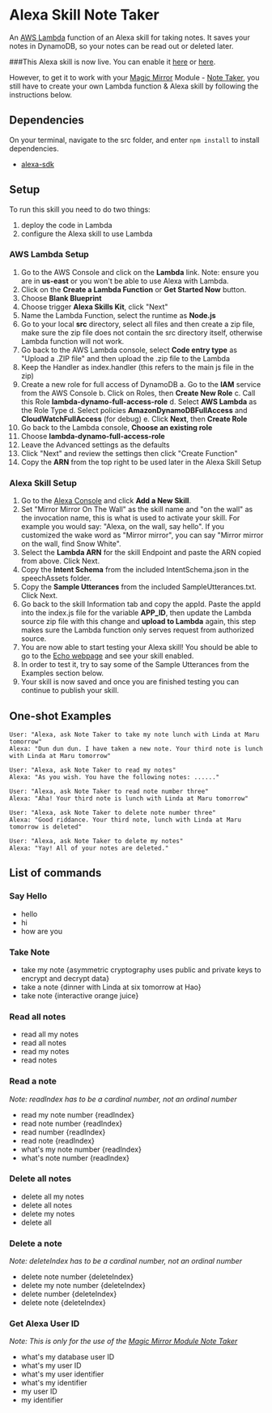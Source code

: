 # Alexa Skill Note Taker
An [AWS Lambda](http://aws.amazon.com/lambda) function of an Alexa skill for taking notes. It saves your notes in DynamoDB, so your notes can be read out or deleted later.

###This Alexa skill is now live. You can enable it [here](http://alexa.amazon.com/spa/index.html#skills/dp/B06W9JQV4F/?ref=skill_dsk_skb_sr_0) or [here](https://www.amazon.com/Joanna-Zhang-Note-Taker/dp/B06W9JQV4F/ref=sr_1_1?s=digital-skills&ie=UTF8&qid=1487608455&sr=1-1).

However, to get it to work with your [Magic Mirror](https://github.com/MichMich/MagicMirror) Module - [Note Taker](https://github.com/joanaz/MMM-NoteTaker), you still have to create your own Lambda function & Alexa skill by following the instructions below.


## Dependencies

On your terminal, navigate to the src folder, and enter `npm install`  to install dependencies.

- [alexa-sdk](https://github.com/alexa/alexa-skills-kit-sdk-for-nodejs) 


## Setup

To run this skill you need to do two things:

1. deploy the code in Lambda
2. configure the Alexa skill to use Lambda

### AWS Lambda Setup

1. Go to the AWS Console and click on the __Lambda__ link. Note: ensure you are in __us-east__ or you won't be able to use Alexa with Lambda.
2. Click on the __Create a Lambda Function__ or __Get Started Now__ button.
3. Choose __Blank Blueprint__
4. Choose trigger __Alexa Skills Kit__, click "Next"
5. Name the Lambda Function, select the runtime as __Node.js__
6. Go to your local __src__ directory, select all files and then create a zip file, make sure the zip file does not contain the src directory itself, otherwise Lambda function will not work.
7. Go back to the AWS Lambda console, select __Code entry type__ as "Upload a .ZIP file" and then upload the .zip file to the Lambda
8. Keep the Handler as index.handler (this refers to the main js file in the zip)
9. Create a new role for full access of DynamoDB
    a. Go to the __IAM__ service from the AWS Console
    b. Click on Roles, then __Create New Role__
    c. Call this Role __lambda-dynamo-full-access-role__
    d. Select __AWS Lambda__ as the Role Type 
    d. Select policies __AmazonDynamoDBFullAccess__ and __CloudWatchFullAccess__ (for debug)
    e. Click __Next__, then __Create Role__
10. Go back to the Lambda console, __Choose an existing role__ 
11. Choose __lambda-dynamo-full-access-role__
12. Leave the Advanced settings as the defaults
13. Click "Next" and review the settings then click "Create Function"
14. Copy the __ARN__ from the top right to be used later in the Alexa Skill Setup

### Alexa Skill Setup

1. Go to the [Alexa Console](https://developer.amazon.com/edw/home.html) and click __Add a New Skill__.
2. Set "Mirror Mirror On The Wall" as the skill name and "on the wall" as the invocation name, this is what is used to activate your skill. For example you would say: "Alexa, on the wall, say hello". If you customized the wake word as "Mirror mirror", you can say "Mirror mirror on the wall, find Snow White".
3. Select the __Lambda ARN__ for the skill Endpoint and paste the ARN copied from above. Click Next.
4. Copy the __Intent Schema__ from the included IntentSchema.json in the speechAssets folder.
5. Copy the __Sample Utterances__ from the included SampleUtterances.txt. Click Next.
6. Go back to the skill Information tab and copy the appId. Paste the appId into the index.js file for the variable __APP_ID__, then update the Lambda source zip file with this change and __upload to Lambda__ again, this step makes sure the Lambda function only serves request from authorized source.
7. You are now able to start testing your Alexa skill! You should be able to go to the [Echo webpage](http://echo.amazon.com/#skills) and see your skill enabled.
8. In order to test it, try to say some of the Sample Utterances from the Examples section below.
9. Your skill is now saved and once you are finished testing you can continue to publish your skill.


## One-shot Examples

```
User: "Alexa, ask Note Taker to take my note lunch with Linda at Maru tomorrow"
Alexa: "Dun dun dun. I have taken a new note. Your third note is lunch with Linda at Maru tomorrow"
```

```
User: "Alexa, ask Note Taker to read my notes"
Alexa: "As you wish. You have the following notes: ......"
```

```
User: "Alexa, ask Note Taker to read note number three"
Alexa: "Aha! Your third note is lunch with Linda at Maru tomorrow"
```

```
User: "Alexa, ask Note Taker to delete note number three"
Alexa: "Good riddance. Your third note, lunch with Linda at Maru tomorrow is deleted"
```

```
User: "Alexa, ask Note Taker to delete my notes"
Alexa: "Yay! All of your notes are deleted."
```


## List of commands

### Say Hello

- hello
- hi
- how are you

### Take Note

- take my note {asymmetric cryptography uses public and private keys to encrypt and decrypt data}
- take a note {dinner with Linda at six tomorrow at Hao}
- take note {interactive orange juice}

### Read all notes

- read all my notes
- read all notes
- read my notes
- read notes

### Read a note

*Note: readIndex has to be a cardinal number, not an ordinal number*

- read my note number {readIndex}
- read note number {readIndex}
- read number {readIndex}
- read note {readIndex}
- what's my note number {readIndex}
- what's note number {readIndex}

### Delete all notes

- delete all my notes
- delete all notes
- delete my notes
- delete all

### Delete a note

*Note: deleteIndex has to be a cardinal number, not an ordinal number*

- delete note number {deleteIndex}
- delete my note number {deleteIndex}
- delete number {deleteIndex}
- delete note {deleteIndex}


### Get Alexa User ID 

*Note: This is only for the use of the [Magic Mirror Module Note Taker](https://github.com/joanaz/MMM-NoteTaker)*

- what's my database user ID
- what's my user ID
- what's my user identifier
- what's my identifier
- my user ID
- my identifier

